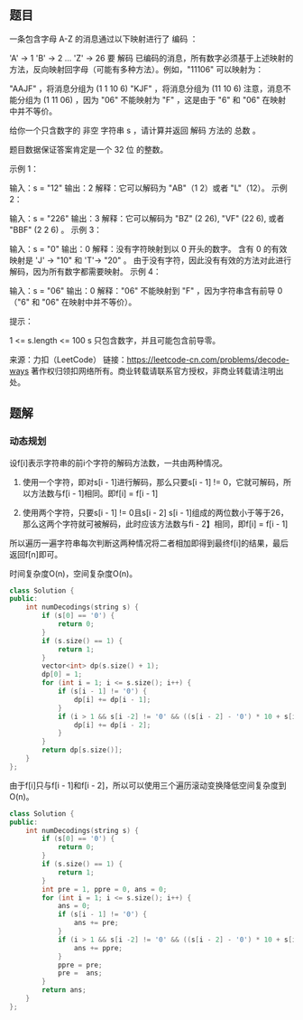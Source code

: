 ## 题目

一条包含字母 A-Z 的消息通过以下映射进行了 编码 ：

'A' -> 1
'B' -> 2
...
'Z' -> 26
要 解码 已编码的消息，所有数字必须基于上述映射的方法，反向映射回字母（可能有多种方法）。例如，"11106" 可以映射为：

"AAJF" ，将消息分组为 (1 1 10 6)
"KJF" ，将消息分组为 (11 10 6)
注意，消息不能分组为  (1 11 06) ，因为 "06" 不能映射为 "F" ，这是由于 "6" 和 "06" 在映射中并不等价。

给你一个只含数字的 非空 字符串 s ，请计算并返回 解码 方法的 总数 。

题目数据保证答案肯定是一个 32 位 的整数。

 

示例 1：

输入：s = "12"
输出：2
解释：它可以解码为 "AB"（1 2）或者 "L"（12）。
示例 2：

输入：s = "226"
输出：3
解释：它可以解码为 "BZ" (2 26), "VF" (22 6), 或者 "BBF" (2 2 6) 。
示例 3：

输入：s = "0"
输出：0
解释：没有字符映射到以 0 开头的数字。
含有 0 的有效映射是 'J' -> "10" 和 'T'-> "20" 。
由于没有字符，因此没有有效的方法对此进行解码，因为所有数字都需要映射。
示例 4：

输入：s = "06"
输出：0
解释："06" 不能映射到 "F" ，因为字符串含有前导 0（"6" 和 "06" 在映射中并不等价）。


提示：

1 <= s.length <= 100
s 只包含数字，并且可能包含前导零。

来源：力扣（LeetCode）
链接：https://leetcode-cn.com/problems/decode-ways
著作权归领扣网络所有。商业转载请联系官方授权，非商业转载请注明出处。

## 题解

### 动态规划

设f[i]表示字符串的前i个字符的解码方法数，一共由两种情况。

1. 使用一个字符，即对s[i - 1]进行解码，那么只要s[i - 1] != 0，它就可解码，所以方法数与f[i - 1]相同。即f[i] = f[i - 1]

2. 使用两个字符，只要s[i - 1] != 0且s[i - 2] s[i - 1]组成的两位数小于等于26，那么这两个字符就可被解码，此时应该方法数与fi - 2】相同，即f[i] = f[i - 1]

所以遍历一遍字符串每次判断这两种情况将二者相加即得到最终f[i]的结果，最后返回f[n]即可。

时间复杂度O(n)，空间复杂度O(n)。

```c++
class Solution {
public:
    int numDecodings(string s) {
        if (s[0] == '0') {
            return 0;
        }
        if (s.size() == 1) {
            return 1;
        }
        vector<int> dp(s.size() + 1);
        dp[0] = 1;
        for (int i = 1; i <= s.size(); i++) {
            if (s[i - 1] != '0') {
                dp[i] += dp[i - 1];
            }
            if (i > 1 && s[i -2] != '0' && ((s[i - 2] - '0') * 10 + s[i - 1] - '0' <= 26)) {
                dp[i] += dp[i - 2];
            }
        }
        return dp[s.size()];
    }
};
```

由于f[i]只与f[i - 1]和f[i - 2]，所以可以使用三个遍历滚动变换降低空间复杂度到O(n)。

```c++
class Solution {
public:
    int numDecodings(string s) {
        if (s[0] == '0') {
            return 0;
        }
        if (s.size() == 1) {
            return 1;
        }
        int pre = 1, ppre = 0, ans = 0;
        for (int i = 1; i <= s.size(); i++) {
            ans = 0;
            if (s[i - 1] != '0') {
                ans += pre;
            }
            if (i > 1 && s[i -2] != '0' && ((s[i - 2] - '0') * 10 + s[i - 1] - '0' <= 26)) {
                ans += ppre;
            }
            ppre = pre;
            pre =  ans;
        }
        return ans;
    }
};
```

